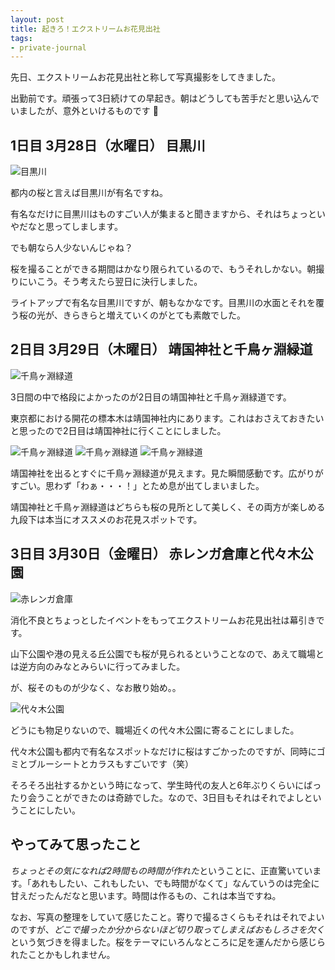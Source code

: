 ```yaml
---
layout: post
title: 起きろ！エクストリームお花見出社
tags:
- private-journal
---
```


先日、エクストリームお花見出社と称して写真撮影をしてきました。

出勤前です。頑張って3日続けての早起き。朝はどうしても苦手だと思い込んでいましたが、意外といけるものです 😤

## 1日目 3月28日（水曜日） 目黒川

![目黒川](../images/posts/2018-04-06/sakura-megurogawa-001.jpg)

都内の桜と言えば目黒川が有名ですね。

有名なだけに目黒川はものすごい人が集まると聞きますから、それはちょっといやだなと思ってしまします。

でも朝なら人少ないんじゃね？

桜を撮ることができる期間はかなり限られているので、もうそれしかない。朝撮りにいこう。そう考えたら翌日に決行しました。

ライトアップで有名な目黒川ですが、朝もなかなです。目黒川の水面とそれを覆う桜の光が、きらきらと増えていくのがとても素敵でした。

## 2日目 3月29日（木曜日） 靖国神社と千鳥ヶ淵緑道

![千鳥ヶ淵緑道](../images/posts/2018-04-06/sakura-yasukuni-shrine-001.jpg)

3日間の中で格段によかったのが2日目の靖国神社と千鳥ヶ淵緑道です。

東京都における開花の標本木は靖国神社内にあります。これはおさえておきたいと思ったので2日目は靖国神社に行くことにしました。

![千鳥ヶ淵緑道](../images/posts/2018-04-06/sakura-chidorigafuchi-001.jpg)
![千鳥ヶ淵緑道](../images/posts/2018-04-06/sakura-chidorigafuchi-002.jpg)
![千鳥ヶ淵緑道](../images/posts/2018-04-06/sakura-chidorigafuchi-003.jpg)

靖国神社を出るとすぐに千鳥ヶ淵緑道が見えます。見た瞬間感動です。広がりがすごい。思わず「わぁ・・・！」とため息が出てしまいました。

靖国神社と千鳥ヶ淵緑道はどちらも桜の見所として美しく、その両方が楽しめる九段下は本当にオススメのお花見スポットです。

## 3日目 3月30日（金曜日） 赤レンガ倉庫と代々木公園

![赤レンガ倉庫](../images/posts/2018-04-06/sakura-akarenga-001.jpg)

消化不良とちょっとしたイベントをもってエクストリームお花見出社は幕引きです。

山下公園や港の見える丘公園でも桜が見られるということなので、あえて職場とは逆方向のみなとみらいに行ってみました。

が、桜そのものが少なく、なお散り始め。。

![代々木公園](../images/posts/2018-04-06/sakura-yoyogi-park-001.jpg)

どうにも物足りないので、職場近くの代々木公園に寄ることにしました。

代々木公園も都内で有名なスポットなだけに桜はすごかったのですが、同時にゴミとブルーシートとカラスもすごいです（笑）

そろそろ出社するかという時になって、学生時代の友人と6年ぶりくらいにばったり会うことができたのは奇跡でした。なので、3日目もそれはそれでよしということにしたい。

## やってみて思ったこと

*ちょっとその気になれば2時間もの時間が作れた*ということに、正直驚いています。「あれもしたい、これもしたい、でも時間がなくて」なんていうのは完全に甘えだったんだなと思います。時間は作るもの、これは本当ですね。

なお、写真の整理をしていて感じたこと。寄りで撮るさくらもそれはそれでよいのですが、*どこで撮ったか分からないほど切り取ってしまえばおもしろさを欠く*という気づきを得ました。桜をテーマにいろんなところに足を運んだから感じられたことかもしれません。